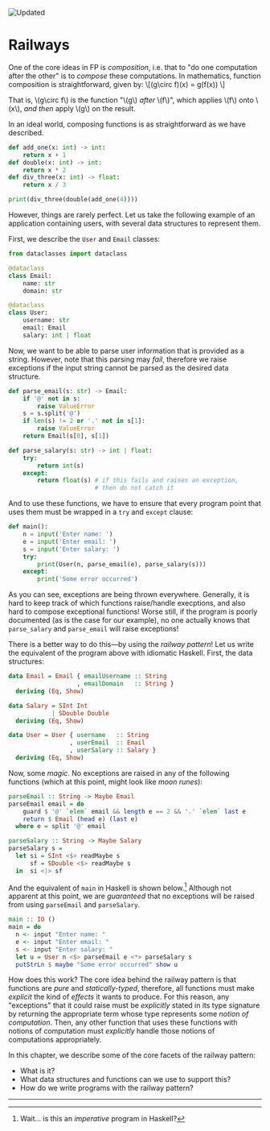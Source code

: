 ![Updated][update-shield]
# Railways

One of the core ideas in FP is _composition_, i.e. that to "do one computation after the other" is to _compose_ these computations. In mathematics, function composition is straightforward, given by:
\\[(g\circ f)(x) = g(f(x)) \\]

That is, \\(g\circ f\\) is the function "\\(g\\) _after_ \\(f\\)", which applies \\(f\\) onto \\(x\\), _and then_ apply \\(g\\) on the result.

In an ideal world, composing functions is as straightforward as we have described.

```python
def add_one(x: int) -> int:
    return x + 1
def double(x: int) -> int:
    return x * 2
def div_three(x: int) -> float:
    return x / 3

print(div_three(double(add_one(4))))
```

However, things are rarely perfect. Let us take the following example of an application containing users, with several data structures to represent them.

First, we describe the `User` and `Email` classes:

```python
from dataclasses import dataclass

@dataclass
class Email:
    name: str
    domain: str

@dataclass
class User:
    username: str
    email: Email
    salary: int | float
```

Now, we want to be able to parse user information that is provided as a string. However, note that this parsing may _fail_, therefore we raise exceptions if the input string cannot be parsed as the desired data structure.

```python
def parse_email(s: str) -> Email:
    if '@' not in s:
        raise ValueError
    s = s.split('@')
    if len(s) != 2 or '.' not in s[1]:
        raise ValueError
    return Email(s[0], s[1])

def parse_salary(s: str) -> int | float:
    try:
        return int(s)
    except:
        return float(s) # if this fails and raises an exception,
                        # then do not catch it
```

And to use these functions, we have to ensure that every program point that uses them must be wrapped in a `try` and `except` clause:

```python
def main():
    n = input('Enter name: ')
    e = input('Enter email: ')
    s = input('Enter salary: ')
    try:
        print(User(n, parse_email(e), parse_salary(s)))
    except:
        print('Some error occurred')
```
As you can see, exceptions are being thrown everywhere. Generally, it is hard to keep track of which functions raise/handle execptions, and also hard to compose exceptional functions! Worse still, if the program is poorly documented (as is the case for our example), no one actually knows that `parse_salary` and `parse_email` will raise exceptions!

There is a better way to do this&mdash;by using the _railway pattern_! Let us write the equivalent of the program above with idiomatic Haskell. First, the data structures:

```haskell
data Email = Email { emailUsername :: String
                   , emailDomain   :: String }
  deriving (Eq, Show)

data Salary = SInt Int 
            | SDouble Double
  deriving (Eq, Show)

data User = User { username   :: String
                 , userEmail  :: Email
                 , userSalary :: Salary }
  deriving (Eq, Show)
```

Now, some _magic_. No exceptions are raised in any of the following functions (which at this point, might look like _moon runes_):

```haskell
parseEmail :: String -> Maybe Email
parseEmail email = do
    guard $ '@' `elem` email && length e == 2 && '.' `elem` last e
    return $ Email (head e) (last e)
  where e = split '@' email

parseSalary :: String -> Maybe Salary
parseSalary s = 
  let si = SInt <$> readMaybe s
      sf = SDouble <$> readMaybe s
  in  si <|> sf
```

And the equivalent of `main` in Haskell is shown below.[^1] Although not apparent at this point, we are _guaranteed_ that no exceptions will be raised from using `parseEmail` and `parseSalary`.

```haskell
main :: IO ()
main = do
  n <- input "Enter name: "
  e <- input "Enter email: "
  s <- input "Enter salary: "
  let u = User n <$> parseEmail e <*> parseSalary s
  putStrLn $ maybe "Some error occurred" show u
```

How does this work? The core idea behind the railway pattern is that functions are _pure_ and _statically-typed_, therefore, all functions must make _explicit_ the kind of _effects_ it wants to produce. For this reason, any "exceptions" that it could raise must be _explicitly_ stated in its type signature by returning the appropriate term whose type represents some _notion of computation_. Then, any other function that uses these functions with notions of computation must _explicitly_ handle those notions of computations appropriately.

In this chapter, we describe some of the core facets of the railway pattern:
- What is it?
- What data structures and functions can we use to support this?
- How do we write programs with the railway pattern?

---
[^1]: Wait... is this an _imperative_ program in Haskell?

[update-shield]: https://img.shields.io/badge/LAST%20UPDATED-28%20SEP%202024-57ffd8?style=for-the-badge
